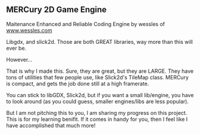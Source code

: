 MERCury 2D Game Engine
------------
                                       
Maitenance Enhanced and Reliable Coding Engine
          by wessles of www.wessles.com


Libgdx, and slick2d. Those are both GREAT libraries, way more than this will ever be.

However...

That is why I made this. Sure, they are great, but they are LARGE. They have tons of utilities that few people use, like Slick2d's TileMap class. MERCury is compact, and gets the job done still at a high framerate.

You can stick to libGDX, Slick2d, but if you want a small lib/engine, you have to look around (as you could guess, smaller engines/libs are less popular).

But I am not pitching this to you, I am sharing my progress on this project. This is for my learning benifit. If it comes in handy for you, then I feel like I have accomplished that much more!
